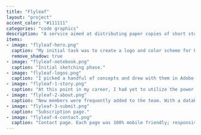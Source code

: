 ```yaml
---
title: "Flyleaf"
layout: "project"
accent_color: "#111111"
categories: "code graphics"
description: "A service aimed at distributing paper copies of short stories from emerging authors"
items:
- image: "flyleaf-hero.png"
  caption: "My initial task was to create a logo and color scheme for Flyleaf which later evolved in to designing, coding, and launching their website."
  remove_shadow: true
- image: "flyleaf-notebook.png"
  caption: "Initial sketching phase."
- image: "flyleaf-logos.png"
  caption: "I picked a handful of concepts and drew with them in Adobe Illustrator. These were the three logos I pitched."
- image: "flyleaf-1-story.png"
  caption: "At this point in my career, I had yet to utilize the power of templating or databases. After teaching myself some PHP and how to incorporate a SQL database, I was able to quickly create a small yet scalable site."
- image: "flyleaf-2-about.png"
  caption: "New members were frequently added to the team. With a database and a template file, I was able to efficiently add members in seconds instead of hard-coding a new page for each new entry."
- image: "flyleaf-3-submit.png"
  caption: "Subscription page."
- image: "flyleaf-4-contact.png"
  caption: "Contact page. Each page was 100% mobile friendly; responsive with retina-display graphics."
---
```

